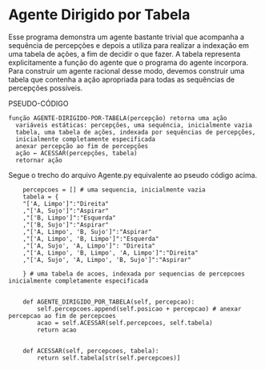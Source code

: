 # Agente Dirigido por Tabela


Esse programa demonstra um agente bastante trivial que acompanha a sequência de percepções e depois a utiliza para realizar a indexação em uma tabela de
ações, a fim de decidir o que fazer. A tabela representa explicitamente a função do agente que o programa do agente incorpora. Para construir um agente racional desse modo, devemos construir uma tabela que contenha a ação apropriada para todas as sequências de percepções possíveis.

PSEUDO-CÓDIGO

```
função AGENTE-DIRIGIDO-POR-TABELA(percepção) retorna uma ação
  variáveis estáticas: percepções, uma sequência, inicialmente vazia
  tabela, uma tabela de ações, indexada por sequências de percepções,
  inicialmente completamente especificada
  anexar percepção ao fim de percepções
  ação ← ACESSAR(percepções, tabela)
  retornar ação
 ```

Segue o trecho do arquivo Agente.py equivalente ao pseudo código acima.

```
    percepcoes = [] # uma sequencia, inicialmente vazia
    tabela = {
    "['A, Limpo']":"Direita"
    ,"['A, Sujo']":"Aspirar"
    ,"['B, Limpo']":"Esquerda"
    ,"['B, Sujo']":"Aspirar"
    ,"['A, Limpo', 'B, Sujo']":"Aspirar"
    ,"['A, Limpo', 'B, Limpo']":"Esquerda"
    ,"['A, Sujo', 'A, Limpo']": "Direita"
    ,"['A, Limpo', 'B, Limpo', 'A, Limpo']":"Direita"
    ,"['A, Sujo', 'A, Limpo', 'B, Sujo']":"Aspirar"
    
    } # uma tabela de acoes, indexada por sequencias de percepcoes inicialmente completamente especificada


    def AGENTE_DIRIGIDO_POR_TABELA(self, percepcao):
        self.percepcoes.append(self.posicao + percepcao) # anexar percepcao ao fim de percepcoes
        acao = self.ACESSAR(self.percepcoes, self.tabela)
        return acao


    def ACESSAR(self, percepcoes, tabela):
        return self.tabela[str(self.percepcoes)]
        
```
        
